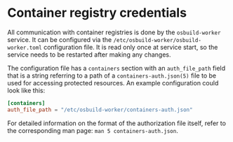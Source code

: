 # Container registry credentials

All communication with container registries is done by the `osbuild-worker`
service. It can be configured via the `/etc/osbuild-worker/osbuild-worker.toml`
configuration file. It is read only once at service start, so the service
needs to be restarted after making any changes.

The configuration file has a `containers` section with an `auth_file_path`
field that is a string referring to a path of a `containers-auth.json(5)` file
to be used for accessing protected resources. An example configuration could
look like this:

```Toml
[containers]
auth_file_path = "/etc/osbuild-worker/containers-auth.json"
```

For detailed information on the format of the authorization file itself,
refer to the corresponding man page: `man 5 containers-auth.json`.
